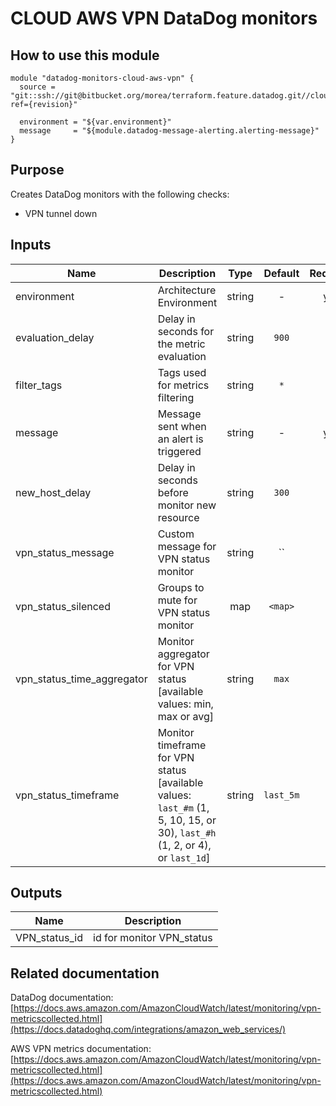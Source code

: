 # CLOUD AWS VPN DataDog monitors

## How to use this module

```
module "datadog-monitors-cloud-aws-vpn" {
  source = "git::ssh://git@bitbucket.org/morea/terraform.feature.datadog.git//cloud/aws/vpn?ref={revision}"

  environment = "${var.environment}"
  message     = "${module.datadog-message-alerting.alerting-message}"
}

```

## Purpose

Creates DataDog monitors with the following checks:

- VPN tunnel down

## Inputs

| Name | Description | Type | Default | Required |
|------|-------------|:----:|:-----:|:-----:|
| environment | Architecture Environment | string | - | yes |
| evaluation_delay | Delay in seconds for the metric evaluation | string | `900` | no |
| filter_tags | Tags used for metrics filtering | string | `*` | no |
| message | Message sent when an alert is triggered | string | - | yes |
| new_host_delay | Delay in seconds before monitor new resource | string | `300` | no |
| vpn_status_message | Custom message for VPN status monitor | string | `` | no |
| vpn_status_silenced | Groups to mute for VPN status monitor | map | `<map>` | no |
| vpn_status_time_aggregator | Monitor aggregator for VPN status [available values: min, max or avg] | string | `max` | no |
| vpn_status_timeframe | Monitor timeframe for VPN status [available values: `last_#m` (1, 5, 10, 15, or 30), `last_#h` (1, 2, or 4), or `last_1d`] | string | `last_5m` | no |

## Outputs

| Name | Description |
|------|-------------|
| VPN_status_id | id for monitor VPN_status |

## Related documentation

DataDog documentation: [https://docs.aws.amazon.com/AmazonCloudWatch/latest/monitoring/vpn-metricscollected.html](https://docs.datadoghq.com/integrations/amazon_web_services/)

AWS VPN metrics documentation: [https://docs.aws.amazon.com/AmazonCloudWatch/latest/monitoring/vpn-metricscollected.html](https://docs.aws.amazon.com/AmazonCloudWatch/latest/monitoring/vpn-metricscollected.html)
